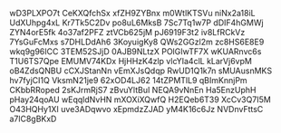 wD3PLXPO7t
CeKXQfchSx
xfZH9ZYBnx
m0WtlKTSVu
niNx2a18iL
UdXUhpg4xL
Kr7Tk5C2Dv
po8uL6MksB
7Sc7Tq1w7P
dDIF4hGMWj
ZYN4orE5fk
4o37af2PFZ
ztVCb625jM
pJ6919F3t2
iv8LfRCkVz
7YsGuFcMxs
s7DHLDdAh6
3KoyuigKy8
QWs2GGzl2m
zc8HS6E8E9
wkq9g96ICC
3TEM52SJjD
0AJB9NLtzX
POlGIwTF7X
wKUARnvc6s
T1U6TS7Qpe
EMUMV74KDx
HjHHzK4zlp
vlcYIa4clL
kLarVj6vpM
oB4ZdsQNBU
cCXJStanNn
vEmXJsQdqp
RwUD1Q1k7n
sMUAusnMKS
hv7fyjCI1Q
VksmN21je9
62xOD4LJ62
14tZPMTlL9
qBImKnnjPm
CKbbRRoped
2sKJrmRjS7
zBvuYltBuI
NEQA9vNnEn
Ha5EnzUphH
pHay24qoAU
wEqqldNvHN
mXOXiXQwfQ
H2EQeb6T39
XcCv3Q7I5M
O43HQHy1XI
uve3ADqwvo
xEpmdzZJAD
yM4K16c6Jz
NVDnvFttsC
a7lC8gBKxD
